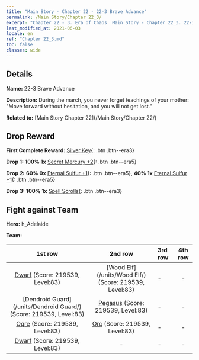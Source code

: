 ```yaml
---
title: "Main Story - Chapter 22 - 22-3 Brave Advance"
permalink: /Main Story/Chapter 22_3/
excerpt: "Chapter 22 - 3. Era of Chaos  Main Story - Chapter 22_3. 22-3 Brave Advance"
last_modified_at: 2021-06-03
locale: en
ref: "Chapter 22_3.md"
toc: false
classes: wide
---
```


## Details

 **Name:** 22-3 Brave Advance

 **Description:** During the march, you never forget teachings of your mother: \"Move forward without hesitation, and you will not get lost.\"

 **Related to:** [Main Story Chapter 22](/Main Story/Chapter 22/)

## Drop Reward

 **First Complete Reward:** [Silver Key](/Items/con_693/){: .btn .btn--era3}

 **Drop 1:** **100% 1x** [Secret Mercury +2](/Items/mat_77/){: .btn .btn--era5}

 **Drop 2:** **60% 0x** [Eternal Sulfur +1](/Items/mat_71/){: .btn .btn--era5}, **40% 1x** [Eternal Sulfur +1](/Items/mat_71/){: .btn .btn--era5}

 **Drop 3:** **100% 1x** [Spell Scrolls](/Items/con_694/){: .btn .btn--era3}


## Fight against Team
 **Hero:** h_Adelaide

 **Team:**


  | 1st row | 2nd row | 3rd row | 4th row |
  |:----:|:----:|:----|:----:|
  | [Dwarf](/units/Dwarf/) (Score: 219539, Level:83)  | [Wood Elf](/units/Wood Elf/) (Score: 219539, Level:83)  | - | - |
  | [Dendroid Guard](/units/Dendroid Guard/) (Score: 219539, Level:83)  | [Pegasus](/units/Pegasus/) (Score: 219539, Level:83)  | - | - |
  | [Ogre](/units/Ogre/) (Score: 219539, Level:83)  | [Orc](/units/Orc/) (Score: 219539, Level:83)  | - | - |
  | [Dwarf](/units/Dwarf/) (Score: 219539, Level:83)  | - | - | - |



